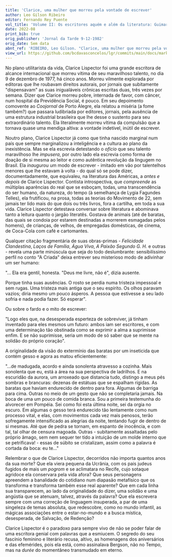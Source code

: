 ```yaml
---
title: 'Clarice, uma mulher que morreu pela vontade de escrever'
author: Leo Gilson Ribeiro
editor: Fernando Rey Puente
vol_title: 'Volume II: Os escritores aquém e além da literatura: Guimarães Rosa, Clarice Lispector e Hilda Hilst'
date: 2022-08
print_bib: true
orig_publisher: 'Jornal da Tarde 9-12-1982'
orig_date: Sem data
abnt_ref: 'RIBEIRO, Leo Gilson. "Clarice, uma mulher que morreu pela vontade de escrever". In PUENTE, Fernando Rey (org.) <em>Volume 2: Os escritores aquém e além da literatura: Guimarães Rosa, Clarice Lispector e Hilda Hilst</em>, 2022. Publicação original: Jornal da Tarde 9-12-1982, Sem data. URL: <a href="yml_view_url">https://github.com/bcdavasconcelos/lgr/commits/main/docs/markdown/volume-2/02-clarice-lispector/09-clarice-uma-mulher-que-morreu-pela-vontade-de-escrever</a>'
view_url: https://github.com/bcdavasconcelos/lgr/commits/main/docs/markdown/volume-2/02-clarice-lispector/09-clarice-uma-mulher-que-morreu-pela-vontade-de-escrever
---
```


No plano utilitarista da vida, Clarice Lispector foi uma grande escritora de alcance internacional que morreu vítima de seu maravilhoso talento, no dia 9 de dezembro de 1977, há cinco anos. Morreu vilmente explorada por editoras que lhe roubavam direitos autorais, por jornais que subitamente "dispensavam" as suas inigualáveis crônicas escritas duas, três vezes por semana. Dizer que Clarice morreu pobre, internada de favor, com câncer, num hospital da Previdência Social, é pouco. Em seu depoimento comovente ao *Coojornal* de Porto Alegre, ela relatou a miséria (a fome também?) que passara ludibriada por editores, jornais, pela ausência de uma estrutura industrial brasileira que lhe desse o sustento para seu extraordinário talento. Ela literalmente morreu vítima da compulsão que a tornava quase uma mendiga altiva: a vontade indetível, inútil de escrever.

Noutro plano, Clarice Lispector já como que tinha nascido marginal num país que sempre marginalizou a inteligência e a cultura ao plano da inexistência. Mas se ela escrevia detestando o *ofício* que seu talento maravilhoso lhe *impusera*, por outro lado ela escrevia como forma de doação de si mesma ao leitor e como autêntica revolução da lingugem no Brasil. Ela *inaugurou* um modo de escrever - imitado em vão por talentelhos menores que lhe estavam à volta - do qual só se pode dizer, documentadamente, que equivaleu, na literatura das Américas, a *antes e depois* de Clarice Lispector. Contista introspectiva, que *compreende* as múltiplas aparências do real que se esboçam, todas, uma transcendência do ser humano, da natureza, do tempo (à semelhança de Lygia Fagundes Telles), ela frutificou, na prosa, todas as teorias do Movimento de 22, sem jamais ter lido mais do que dois ou três livros, fora a cartilha, em toda a sua vida. Clarice Lispector detestava conversar sobre literatura e abominava tanto a leitura quanto o jargão literatês. Gostava de animais (até de baratas, das quais se condoia por estarem destinadas a morrerem esmagadas pelos homens), de crianças, de velhos, de empregadas domésticas, de cinema, de Coca-Cola com café e cartomantes.

Qualquer citação fragmentária de suas obras-primas - *Felicidade Clandestina*, *Laços de Família*, *Água Viva*, *A Paixão Segundo G. H.* e outras - revela uma parte minúscula que seja do todo deslumbrante: sensibilíssimo perfil no conto "A Criada" deixa entrever seu misterioso modo de adivinhar um ser humano:

"... Ela era gentil, honesta. "Deus me livre, não é", dizia ausente.

Porque tinha suas ausências. O rosto se perdia numa tristeza impessoal e sem rugas. Uma tristeza mais antiga que o seu espírito. Os olhos paravam vazios; diria mesmo um pouco ásperos. A pessoa que estivesse a seu lado sofria e nada podia fazer. Só esperar".

Ou sobre o fardo e o mito de escrever:

"Logo eles que, na desesperada esperteza de sobreviver, já tinham inventado para eles mesmos um futuro: ambos iam ser escritores, e com uma determinação tão obstinada como se exprimir a alma a suprimisse enfim. E se não suprimisse, seria um modo de só saber que se mente na solidão do próprio coração".

A originalidade da visão do extermínio das baratas por um inseticida que contém gesso e agora as matou eficientemente:

"...de madugada, acordo e ainda sonolenta atravesso a cozinha. Mais sonolenta que eu, está a área na sua perspectiva de ladrilhos. E na escuridão da aurora, um arroxeado que distancia tudo, distingo a meus pés sombras e brancuras: dezenas de estátuas que se espalham rígidas. As baratas que haviam endurecido de dentro para fora. Algumas de barriga para cima. Outras no meio de um gesto que não se completaria jamais. Na boca de uma um pouco de comida branca. Sou a primeira testemunha do alvorecer em Pompéia. Sei como foi esta última noite, sei da orgia no escuro. Em algumas o gesso terá endurecido tão lentamente como num processo vital, e elas, com movimentos cada vez mais penosos, terão sofregamente intensificado as alegrias da noite, tentando fugir de dentro de si mesmas. Até que de pedra se tornam, em espanto de inocência, e com tal, tal olhar de censura magoada. Outras - subitamente assaltadas pelo próprio âmago, sem nem sequer ter tido a intuição de um molde interno que se petrificava! - essas de súbito se cristalizam, assim como a palavra é cortada da boca: eu te..."

Relembrar o que de Clarice Lispector, decorridos não importa quantos anos da sua morte? Que ela viera pequena da Ucrânia, com os pais judeus fugidos de mais um *pogrom* e se aclimatara no Recife, cujo sotaque agridoce ela conservara pela vida afora? Que seus personagens apreendem a banalidade do cotidiano num diapasão metafísico que os transforma e transforma também esse real aparente? Que em cada linha sua transparecem, ao lado da originalidade do dizer, uma solidão e uma angústia que se atenuam, talvez, através da palavra? Que ela escrevera sempre com uma correção de linguagem insuperada, a par de uma singeleza de temas absoluta, que redescobre, como no mundo infantil, as mágicas associações entre o estar-no-mundo e a busca mística, desesperada, de Salvação, de Redenção?

Clarice Lispector é o paradoxo para sempre vivo de não se poder falar de uma escritora genial com palavras que a esmiucem. O segredo do seu fascínio feminino e literário recusa, altivo, as homenagens dos aniversários e das efemérides, pois ela está, como assinalava Bergson, não no Tempo, mas na *durée* do momentâneo transmudado em eterno.